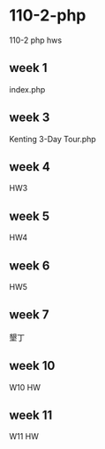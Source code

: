 # 110-2-php
110-2 php hws

## week 1
index.php

## week 3 
  Kenting 3-Day Tour.php
## week 4 
  HW3
## week 5 
  HW4
## week 6 
  HW5
## week 7 
  墾丁
## week 10 
  W10 HW
## week 11 
  W11 HW
